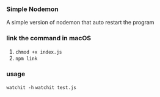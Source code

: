 ### Simple Nodemon
A simple version of nodemon that auto restart the program

### link the command in macOS
1. `chmod +x index.js`
2. `npm link`

### usage
`watchit -h`
`watchit test.js`